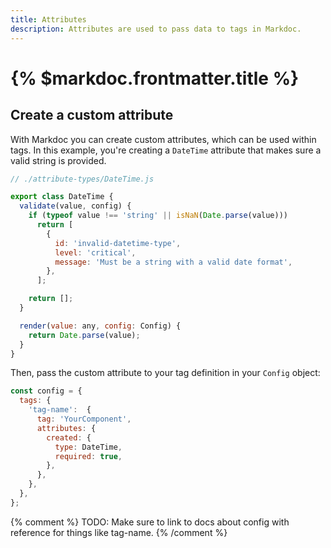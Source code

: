 ```yaml
---
title: Attributes
description: Attributes are used to pass data to tags in Markdoc. 
---
```


# {% $markdoc.frontmatter.title %}

## Create a custom attribute

With Markdoc you can create custom attributes, which can be used within tags. In this example, you're creating a `DateTime` attribute that makes sure a valid string is provided.

```js
// ./attribute-types/DateTime.js

export class DateTime {
  validate(value, config) {
    if (typeof value !== 'string' || isNaN(Date.parse(value)))
      return [
        {
          id: 'invalid-datetime-type',
          level: 'critical',
          message: 'Must be a string with a valid date format',
        },
      ];

    return [];
  }

  render(value: any, config: Config) {
    return Date.parse(value);
  }
}
```

Then, pass the custom attribute to your tag definition in your `Config` object:

```js
const config = {
  tags: {
    'tag-name':  {
      tag: 'YourComponent',
      attributes: {
        created: {
          type: DateTime,
          required: true,
        },
      },
    },
  },
};
```

{% comment %}
TODO: Make sure to link to docs about config with reference for things like tag-name.
{% /comment %}